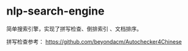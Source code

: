 # nlp-search-engine
简单搜索引擎，实现了拼写检查、倒排索引 、文档排序。

拼写检查参考：
https://github.com/beyondacm/Autochecker4Chinese
